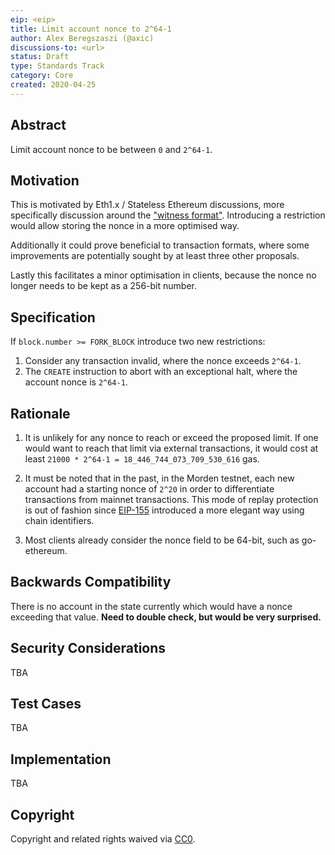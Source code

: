 ```yaml
---
eip: <eip>
title: Limit account nonce to 2^64-1
author: Alex Beregszaszi (@axic)
discussions-to: <url>
status: Draft
type: Standards Track
category: Core
created: 2020-04-25
---
```


## Abstract

Limit account nonce to be between `0` and `2^64-1`.

## Motivation

This is motivated by Eth1.x / Stateless Ethereum discussions, more specifically discussion around the ["witness format"](https://github.com/ethereum/stateless-ethereum-specs).
Introducing a restriction would allow storing the nonce in a more optimised way.

Additionally it could prove beneficial to transaction formats, where some improvements are potentially sought by at least three other proposals.

Lastly this facilitates a minor optimisation in clients, because the nonce no longer needs to be kept as a 256-bit number.

## Specification

If `block.number >= FORK_BLOCK` introduce two new restrictions:

1. Consider any transaction invalid, where the nonce exceeds `2^64-1`.
2. The `CREATE` instruction to abort with an exceptional halt, where the account nonce is `2^64-1`.

## Rationale

1. It is unlikely for any nonce to reach or exceed the proposed limit. If one would want to reach that limit via external transactions, it would cost at least `21000 * 2^64-1 = 18_446_744_073_709_530_616` gas.

2. It must be noted that in the past, in the Morden testnet, each new account had a starting nonce of `2^20` in order to differentiate transactions from mainnet transactions.
This mode of replay protection is out of fashion since [EIP-155](https://eips.ethereum.org/EIPS/eip-155) introduced a more elegant way using chain identifiers.

3. Most clients already consider the nonce field to be 64-bit, such as go-ethereum.

## Backwards Compatibility

There is no account in the state currently which would have a nonce exceeding that value. **Need to double check, but would be very surprised.**

## Security Considerations

TBA

## Test Cases

TBA

## Implementation

TBA

## Copyright

Copyright and related rights waived via [CC0](https://creativecommons.org/publicdomain/zero/1.0/).
